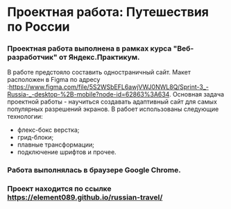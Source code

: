 # Проектная работа: Путешествия по России

### Проектная работа выполнена в рамках курса "Веб-разработчик" от Яндекс.Практикум.
В работе предстояло составить одностраничный сайт. Макет расположен в Figma по адресу :https://www.figma.com/file/5S2WSbEFL6awjVWJ0NWL8Q/Sprint-3_-Russia-_-desktop-%2B-mobile?node-id=62863%3A634.
Основная задача проектной работы - научиться создавать адаптивный сайт для самых популярных разрешений экранов.
В рабоет использованы следующие технологии:
* флекс-бокс верстка;
* грид-блоки;
* плавные трансформации;
* подключение шрифтов и прочее.

### Работа выполнялась в браузере Google Chrome.
### Проект находится по ссылке https://element089.github.io/russian-travel/
